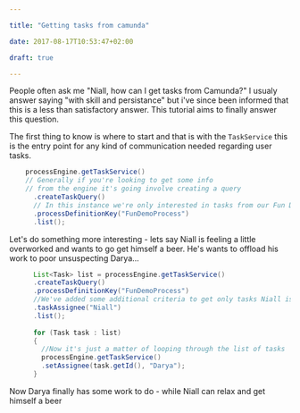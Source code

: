 ```yaml
---

title: "Getting tasks from camunda"

date: 2017-08-17T10:53:47+02:00

draft: true

---
```



People often ask me "Niall, how can I get tasks from Camunda?" I usualy answer saying "with skill and persistance" but i've since been informed that this is a less than satisfactory answer. This tutorial aims to finally answer this question.

The first thing to know is where to start and that is with the `TaskService` this is the entry point for any kind of communication needed regarding user tasks. 

```Java
	processEngine.getTaskService()
    // Generally if you're looking to get some info 
    // from the engine it's going involve creating a query
	  .createTaskQuery()
      // In this instance we're only interested in tasks from our Fun Demo Process
	  .processDefinitionKey("FunDemoProcess")
	  .list();
```



Let's do something more interesting - lets say Niall is feeling a little overworked and wants to go get himself a beer. He's wants to offload his work to poor unsuspecting Darya...

```Java
	  List<Task> list = processEngine.getTaskService()
	  .createTaskQuery()
	  .processDefinitionKey("FunDemoProcess")
      //We've added some additional criteria to get only tasks Niall is doing
	  .taskAssignee("Niall")
	  .list();
	  
	  for (Task task : list) 
	  {
      	//Now it's just a matter of looping through the list of tasks
		processEngine.getTaskService()
		.setAssignee(task.getId(), "Darya");
	  }

```

Now Darya finally has some work to do - while Niall can relax and get himself a beer





